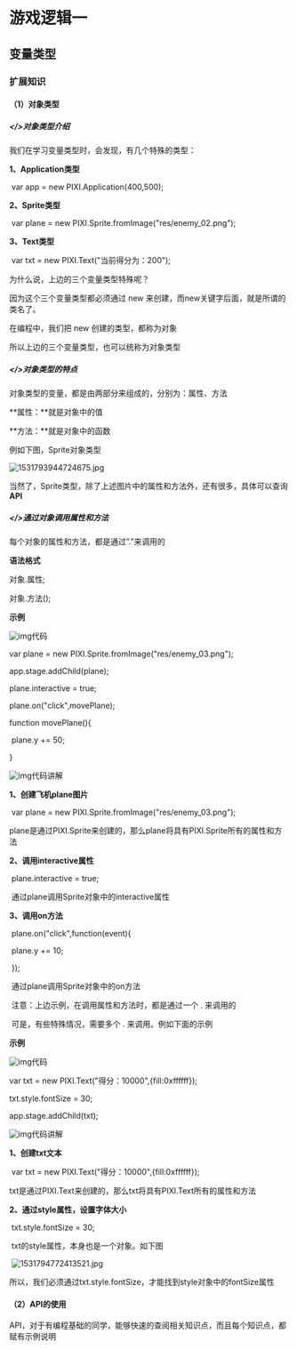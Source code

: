 # 游戏逻辑一

## 变量类型

### 扩展知识

#### （1）对象类型

##### </>对象类型介绍

我们在学习变量类型时，会发现，有几个特殊的类型：    


   

**1、Application类型**    

​     var app = new PIXI.Application(400,500);    

**2、Sprite类型**    

​     var plane = new PIXI.Sprite.fromImage("res/enemy_02.png");    

**3、Text类型**    

​     var txt = new PIXI.Text("当前得分为：200");    


   

为什么说，上边的三个变量类型特殊呢？

因为这个三个变量类型都必须通过 new 来创建，而new关键字后面，就是所谓的类名了。



在编程中，我们把 new 创建的类型，都称为对象    

所以上边的三个变量类型，也可以统称为对象类型    

##### </>对象类型的特点

对象类型的变量，都是由两部分来组成的，分别为：属性、方法    

**属性：**就是对象中的值    

**方法：**就是对象中的函数    


   

例如下图，Sprite对象类型    

![1531793944724675.jpg](http://www.yyfun001.com/ueditor/php/upload/image/20180717/1531793944724675.jpg)    

当然了，Sprite类型，除了上述图片中的属性和方法外，还有很多，具体可以查询**API** 

##### </>通过对象调用属性和方法

每个对象的属性和方法，都是通过”.”来调用的    
   

**语法格式**    

对象.属性;    

对象.方法();    
   

**示例**    

![img](http://www.yyfun001.com/img/hv_cx.png)代码        

var plane = new PIXI.Sprite.fromImage("res/enemy_03.png");

app.stage.addChild(plane);



plane.interactive = true;

plane.on("click",movePlane);

function movePlane(){

​    plane.y += 50;

}



![img](http://www.yyfun001.com/img/hv_cx.png)代码讲解    

**1、创建飞机plane图片**    

​     var plane = new PIXI.Sprite.fromImage("res/enemy_03.png");    

​     plane是通过PIXI.Sprite来创建的，那么plane将具有PIXI.Sprite所有的属性和方法    



**2、调用interactive属性**    

​     plane.interactive = true;    

​     通过plane调用Sprite对象中的interactive属性    



**3、调用on方法**    

​     plane.on("click",function(event){    

​           plane.y += 10;    

​     });    

​    通过plane调用Sprite对象中的on方法    


   

​    注意：上边示例，在调用属性和方法时，都是通过一个 . 来调用的    

​    可是，有些特殊情况，需要多个 . 来调用。例如下面的示例    



**示例**    

![img](http://www.yyfun001.com/img/hv_cx.png)代码        

var txt = new PIXI.Text("得分：10000",{fill:0xffffff});

txt.style.fontSize = 30;

app.stage.addChild(txt);



![img](http://www.yyfun001.com/img/hv_cx.png)代码讲解    

**1、创建txt文本**    

​     var txt = new PIXI.Text("得分：10000",{fill:0xffffff});    

​     txt是通过PIXI.Text来创建的，那么txt将具有PIXI.Text所有的属性和方法    


   

**2、通过style属性，设置字体大小**    

​     txt.style.fontSize = 30;    

​     txt的style属性，本身也是一个对象。如下图    

​     ![1531794772413521.jpg](http://www.yyfun001.com/ueditor/php/upload/image/20180717/1531794772413521.jpg)    

​    所以，我们必须通过txt.style.fontSize，才能找到style对象中的fontSize属性    

#### （2）API的使用

API，对于有编程基础的同学，能够快速的查阅相关知识点，而且每个知识点，都赋有示例说明

